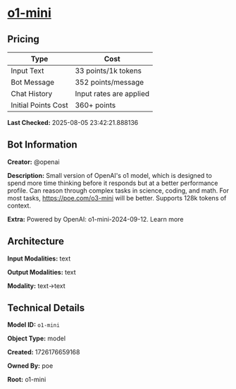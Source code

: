 # [o1-mini](https://poe.com/o1-mini)

## Pricing

| Type | Cost |
|------|------|
| Input Text | 33 points/1k tokens |
| Bot Message | 352 points/message |
| Chat History | Input rates are applied |
| Initial Points Cost | 360+ points |

**Last Checked:** 2025-08-05 23:42:21.888136


## Bot Information

**Creator:** @openai

**Description:** Small version of OpenAI's o1 model, which is designed to spend more time thinking before it responds but at a better performance profile. Can reason through complex tasks in science, coding, and math. For most tasks, https://poe.com/o3-mini will be better. Supports 128k tokens of context.

**Extra:** Powered by OpenAI: o1-mini-2024-09-12. Learn more


## Architecture

**Input Modalities:** text

**Output Modalities:** text

**Modality:** text->text


## Technical Details

**Model ID:** `o1-mini`

**Object Type:** model

**Created:** 1726176659168

**Owned By:** poe

**Root:** o1-mini
